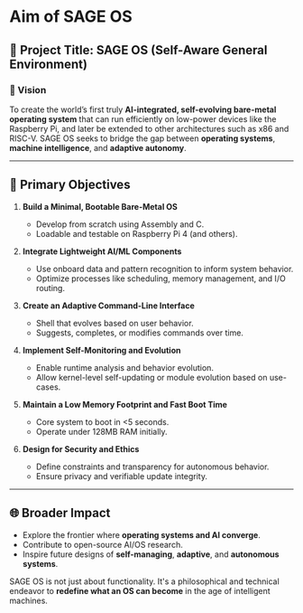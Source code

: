 # Aim of SAGE OS

## 🌱 Project Title: SAGE OS (Self-Aware General Environment)

### 🧠 Vision

To create the world’s first truly **AI-integrated, self-evolving bare-metal operating system** that can run efficiently on low-power devices like the Raspberry Pi, and later be extended to other architectures such as x86 and RISC-V. SAGE OS seeks to bridge the gap between **operating systems**, **machine intelligence**, and **adaptive autonomy**.

---

## 🎯 Primary Objectives

1. **Build a Minimal, Bootable Bare-Metal OS**

   * Develop from scratch using Assembly and C.
   * Loadable and testable on Raspberry Pi 4 (and others).

2. **Integrate Lightweight AI/ML Components**

   * Use onboard data and pattern recognition to inform system behavior.
   * Optimize processes like scheduling, memory management, and I/O routing.

3. **Create an Adaptive Command-Line Interface**

   * Shell that evolves based on user behavior.
   * Suggests, completes, or modifies commands over time.

4. **Implement Self-Monitoring and Evolution**

   * Enable runtime analysis and behavior evolution.
   * Allow kernel-level self-updating or module evolution based on use-cases.

5. **Maintain a Low Memory Footprint and Fast Boot Time**

   * Core system to boot in <5 seconds.
   * Operate under 128MB RAM initially.

6. **Design for Security and Ethics**

   * Define constraints and transparency for autonomous behavior.
   * Ensure privacy and verifiable update integrity.

---

## 🌐 Broader Impact

* Explore the frontier where **operating systems and AI converge**.
* Contribute to open-source AI/OS research.
* Inspire future designs of **self-managing**, **adaptive**, and **autonomous systems**.

SAGE OS is not just about functionality. It's a philosophical and technical endeavor to **redefine what an OS can become** in the age of intelligent machines.
